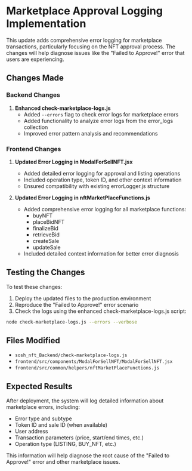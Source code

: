 # Marketplace Approval Logging Implementation

This update adds comprehensive error logging for marketplace transactions, particularly focusing on the NFT approval process. The changes will help diagnose issues like the "Failed to Approve!" error that users are experiencing.

## Changes Made

### Backend Changes

1. **Enhanced check-marketplace-logs.js**
   - Added `--errors` flag to check error logs for marketplace errors
   - Added functionality to analyze error logs from the error_logs collection
   - Improved error pattern analysis and recommendations

### Frontend Changes

1. **Updated Error Logging in ModalForSellNFT.jsx**
   - Added detailed error logging for approval and listing operations
   - Included operation type, token ID, and other context information
   - Ensured compatibility with existing errorLogger.js structure

2. **Updated Error Logging in nftMarketPlaceFunctions.js**
   - Added comprehensive error logging for all marketplace functions:
     - buyNFT
     - placeBidNFT
     - finalizeBid
     - retrieveBid
     - createSale
     - updateSale
   - Included detailed context information for better error diagnosis

## Testing the Changes

To test these changes:

1. Deploy the updated files to the production environment
2. Reproduce the "Failed to Approve!" error scenario
3. Check the logs using the enhanced check-marketplace-logs.js script:

```bash
node check-marketplace-logs.js --errors --verbose
```

## Files Modified

- `sosh_nft_Backend/check-marketplace-logs.js`
- `frontend/src/components/ModalForSellNFT/ModalForSellNFT.jsx`
- `frontend/src/common/helpers/nftMarketPlaceFunctions.js`

## Expected Results

After deployment, the system will log detailed information about marketplace errors, including:
- Error type and subtype
- Token ID and sale ID (when available)
- User address
- Transaction parameters (price, start/end times, etc.)
- Operation type (LISTING, BUY_NFT, etc.)

This information will help diagnose the root cause of the "Failed to Approve!" error and other marketplace issues.
